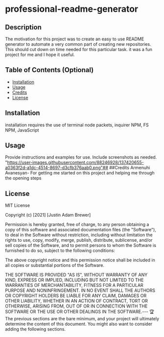 # professional-readme-generator

## Description
The motivation for this project was to create an easy to use README generator to automate a very common part of creating new repositories. This should cut down
on time needed for this particular task. it was a fun project for me and I hope it useful.

## Table of Contents (Optional)
- [Installation](#installation)
- [Usage](#usage)
- [Credits](#credits)
- [License](#license)
## Installation
installation requires the use of terminal node packets, inquirer NPM, FS NPM, JavaScript
## Usage
Provide instructions and examples for use. Include screenshots as needed.
"https://user-images.githubusercontent.com/88246928/137420655-a0363f2d-a1dc-4514-8697-d3cfb376aab0.png"## 
##Credits
Armenuhi Avanesyan- For getting me started on this project and helping me through the opening steps

## License
MIT License

Copyright (c) [2021] [Justin Adam Brewer]

Permission is hereby granted, free of charge, to any person obtaining a copy
of this software and associated documentation files (the "Software"), to deal
in the Software without restriction, including without limitation the rights
to use, copy, modify, merge, publish, distribute, sublicense, and/or sell
copies of the Software, and to permit persons to whom the Software is
furnished to do so, subject to the following conditions:

The above copyright notice and this permission notice shall be included in all
copies or substantial portions of the Software.

THE SOFTWARE IS PROVIDED "AS IS", WITHOUT WARRANTY OF ANY KIND, EXPRESS OR
IMPLIED, INCLUDING BUT NOT LIMITED TO THE WARRANTIES OF MERCHANTABILITY,
FITNESS FOR A PARTICULAR PURPOSE AND NONINFRINGEMENT. IN NO EVENT SHALL THE
AUTHORS OR COPYRIGHT HOLDERS BE LIABLE FOR ANY CLAIM, DAMAGES OR OTHER
LIABILITY, WHETHER IN AN ACTION OF CONTRACT, TORT OR OTHERWISE, ARISING FROM,
OUT OF OR IN CONNECTION WITH THE SOFTWARE OR THE USE OR OTHER DEALINGS IN THE
SOFTWARE.---
🏆 The previous sections are the bare minimum, and your project will ultimately determine the content of this document. You might also want to consider adding the following sections.
